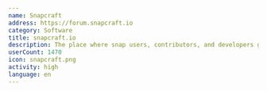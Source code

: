 ```yaml
---
name: Snapcraft
address: https://forum.snapcraft.io
category: Software
title: snapcraft.io
description: The place where snap users, contributors, and developers get together.
userCount: 1470
icon: snapcraft.png
activity: high
language: en
---
```

